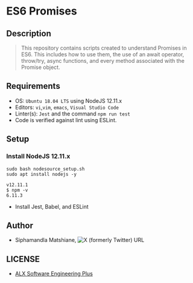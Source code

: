 # ES6 Promises

## Description
> This repository contains scripts created to understand Promises in ES6. This includes how to use them, the use of an await operator, throw/try, async functions, and every method associated with the Promise object.

## Requirements
- OS: `Ubuntu 18.04 LTS` using NodeJS 12.11.x
- Editors: `vi`,`vim`, `emacs`, `Visual Studio Code`
- Linter(s): `Jest` and the command `npm run test`
- Code is verified against lint using ESLint.

## Setup

### Install NodeJS 12.11.x
```curl -sL https://deb.nodesource.com/setup_12.x -o nodesource_setup.sh
sudo bash nodesource_setup.sh
sudo apt install nodejs -y
```

```$ nodejs -v
v12.11.1
$ npm -v
6.11.3
```

- Install Jest, Babel, and ESLint

## Author
- Siphamandla Matshiane, ![X (formerly Twitter) URL](https://img.shields.io/twitter/url?url=https%3A%2F%2Fx.com%2FSiphamandl76892)

## LICENSE
- [ALX Software Engineering Plus](https://tech.alxafrica.com/software-engineering-plus-programme-johannesburg)

